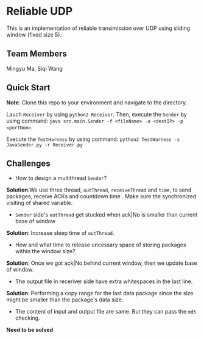 # Reliable UDP

This is an implementation of reliable transimission over UDP  using sliding window (fixed size 5).

## Team Members

Mingyu Ma, Siqi Wang

## Quick Start

**Note**: Clone this repo to your environment and navigate to the directory.

Lauch `Receiver` by using `python2 Receiver`. Then,  execute the `Sender` by using command: `java src.main.Sender -f <fileName> -a <destIP> -p <portNum>`. 

Execute the `TestHarness` by using command: `python2 TestHarness -s JavaSender.py -r Receiver.py`

## Challenges

- How to design a multithread `Sender`?

**Solution**:We use three thread, `outThread`,  `receiveThread` and `time`, to send packages, receive ACKs and countdown time . Make sure the synchronized visiting of shared variable.

- `Sender` side's `outThread` get stucked when ack|No is smaller than current base of window

**Solution**: Increase sleep time of `outThread`.

- How and what time to release uncessary space of storing packages within the window size?

**Solution**: Once we got ack|No behind current window, then we update base of window.

- The output file in receriver side have extra whitespaces in the last line.

**Solution**: Performing a copy range for the last data package since the size might be smaller than the package's data size.

- The content of input and output file are same. But they can pass the `md5` checking.

**Need to be solved**